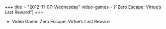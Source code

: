 +++
title = "2012-11-07: Wednesday"
video-games = ["Zero Escape: Virtue’s Last Reward"]
+++


* Video Game: Zero Escape: Virtue’s Last Reward